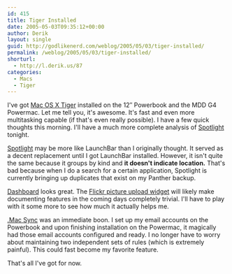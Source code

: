 ```yaml
---
id: 415
title: Tiger Installed
date: 2005-05-03T09:35:12+00:00
author: Derik
layout: single
guid: http://godlikenerd.com/weblog/2005/05/03/tiger-installed/
permalink: /weblog/2005/05/03/tiger-installed/
shorturl:
  - http://l.derik.us/87
categories:
  - Macs
  - Tiger
---
```

I've got [Mac OS X Tiger](http://www.apple.com/macosx/) installed on the 12&#8243; Powerbook and the MDD G4 Powermac. Let me tell you, it's awesome. It's fast and even more multitasking capable (if that's even really possible). I have a few quick thoughts this morning. I'll have a much more complete analysis of [Spotlight](http://www.apple.com/macosx/features/spotlight/) tonight.

[Spotlight](http://www.apple.com/macosx/features/spotlight/) may be more like LaunchBar than I originally thought. It served as a decent replacement until I got LaunchBar installed. However, it isn't quite the same because it groups by kind and **it doesn't indicate location.** That's bad because when I do a search for a certain application, Spotlight is currently bringing up duplicates that exist on my Panther backup.

[Dashboard](http://www.apple.com/macosx/features/dashboard/) looks great. The [Flickr picture upload widget](http://zooibaai.nl/archives/2005/05/01/of-design-mac-and-flickr/) will likely make documenting features in the coming days completely trivial. I'll have to play with it some more to see how much it actually helps me.

[.Mac Sync](http://www.apple.com/macosx/features/dotmacsync/) was an immediate boon. I set up my email accounts on the Powerbook and upon finishing installation on the Powermac, it magically had those email accounts configured and ready. I no longer have to worry about maintaining two independent sets of rules (which is extremely painful). This could fast become my favorite feature.

That's all I've got for now.